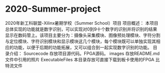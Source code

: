 # 2020-Summer-project
2020年新工科联盟-Xilinx暑期学校（Summer School）项目
项目概述：
本项目总体实现的功能就是数字识别，可以实现对0到9十个数字的识别并将识别的结果显示在数码管上。该项目主要分为：摄像头采集模块、图像预处理模块、字符分割与定位模块、字符识别模块和显示模块这几个模块，每个模块既可以单独实现其相应的功能，以便于后期的功能拓展，又可以组合到一起实现数字识别的功能。
目录介绍：
Sourcecode
存放项⽬源代码。FPGA源码。
images
存放README.md文件中引⽤的照片
ExecutableFiles
本⽬录存放可直接下载到板卡使⽤的FPGA 比特流文件
